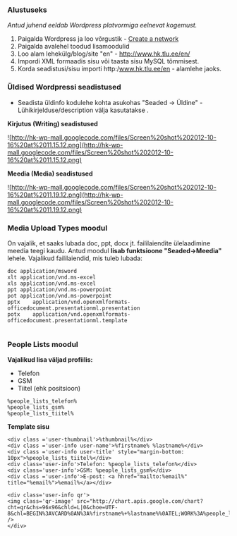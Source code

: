 ### Alustuseks ###

_Antud juhend eeldab Wordpress platvormiga eelnevat kogemust._

  1. Paigalda Wordpress ja loo võrgustik - [Create a network](http://codex.wordpress.org/Create_A_Network)
  1. Paigalda avalehel toodud lisamoodulid
  1. Loo alam lehekülg/blog/site "en" - http://www.hk.tlu.ee/en/
  1. Impordi XML formaadis sisu või taasta sisu MySQL tõmmisest.
  1. Korda seadistusi/sisu importi http:/www.hk.tlu.ee/en - alamlehe jaoks.

### Üldised Wordpressi seadistused ###
  * Seadista üldinfo kodulehe kohta asukohas "Seaded -> Üldine" - Lühikirjelduse/description välja kasutatakse <description meta tag-is>.

**Kirjutus (Writing) seadistused**

![http://hk-wp-mall.googlecode.com/files/Screen%20shot%202012-10-16%20at%2011.15.12.png](http://hk-wp-mall.googlecode.com/files/Screen%20shot%202012-10-16%20at%2011.15.12.png)

**Meedia (Media) seadistused**

![http://hk-wp-mall.googlecode.com/files/Screen%20shot%202012-10-16%20at%2011.19.12.png](http://hk-wp-mall.googlecode.com/files/Screen%20shot%202012-10-16%20at%2011.19.12.png)


### Media Upload Types moodul ###

On vajalik, et saaks lubada doc, ppt, docx jt. faililaiendite ülelaadimine meedia teegi kaudu. Antud moodul **lisab funktsioone "Seaded->Meedia"** lehele. Vajalikud faililaiendid, mis tuleb lubada:

```
doc	application/msword
xlt	application/vnd.ms-excel
xls	application/vnd.ms-excel
ppt	application/vnd.ms-powerpoint
pot	application/vnd.ms-powerpoint
pptx	application/vnd.openxmlformats-officedocument.presentationml.presentation
potx	application/vnd.openxmlformats-officedocument.presentationml.template
		

```

### People Lists moodul ###

**Vajalikud lisa väljad profiilis:**

  * Telefon
  * GSM
  * Tiitel (ehk positsioon)

```
%people_lists_telefon%
%people_lists_gsm%
%people_lists_tiitel%
```

**Template sisu**

```
<div class ='user-thumbnail'>%thumbnail%</div> 
<div class ='user-info user-name'>%firstname% %lastname%</div> 
<div class ='user-info user-title' style="margin-bottom: 10px">%people_lists_tiitel%</div> 
<div class='user-info'>Telefon: %people_lists_telefon%</div>
<div class='user-info'>GSM: %people_lists_gsm%</div>
<div class ='user-info'>E-post: <a hhref="mailto:%email%" title="%email%">%email%</a></div> 		

<div class='user-info qr'>
<img class='qr-image' src="http://chart.apis.google.com/chart?cht=qr&chs=96x96&chld=L|0&choe=UTF-8&chl=BEGIN%3AVCARD%0AN%3A%firstname%+%lastname%%0ATEL;WORK%3A%people_lists_telefon%%0ATEL;CELL%3A%people_lists_gsm%%0AEMAIL;WORK%3A%email%%0AEND%3AVCARD" />
</div>
```